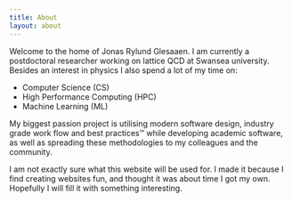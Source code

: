 ```yaml
---
title: About
layout: about
---
```


Welcome to the home of Jonas Rylund Glesaaen. I am currently a postdoctoral
researcher working on lattice QCD at Swansea university. Besides an interest in
physics I also spend a lot of my time on:

* Computer Science (CS)
* High Performance Computing (HPC)
* Machine Learning (ML)

My biggest passion project is utilising modern software design, industry grade
work flow and best practices™ while developing academic software, as well as
spreading these methodologies to my colleagues and the community.

I am not exactly sure what this website will be used for. I made it because I
find creating websites fun, and thought it was about time I got my own.
Hopefully I will fill it with something interesting.

